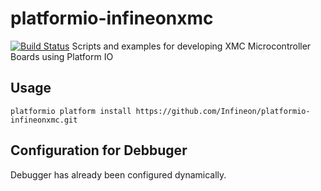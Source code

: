 # platformio-infineonxmc

[![Build Status](https://travis-ci.org/Infineon/platformio-infineonxmc.svg?branch=master)](https://travis-ci.org/Infineon/platformio-infineonxmc)
Scripts and examples for developing XMC Microcontroller Boards using Platform IO

## Usage

```
platformio platform install https://github.com/Infineon/platformio-infineonxmc.git
```

## Configuration for Debbuger

Debugger has already been configured dynamically. 